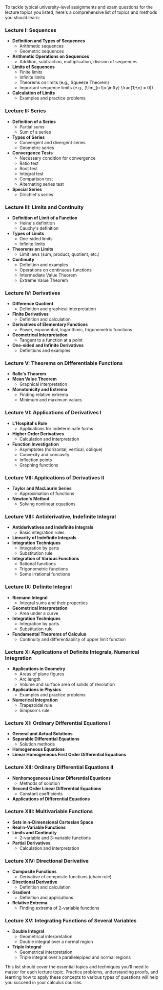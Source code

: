 To tackle typical university-level assignments and exam questions for the lecture topics you listed, here's a comprehensive list of topics and methods you should learn:

### Lecture I: Sequences
- **Definition and Types of Sequences**
  - Arithmetic sequences
  - Geometric sequences
- **Arithmetic Operations on Sequences**
  - Addition, subtraction, multiplication, division of sequences
- **Limits of Sequences**
  - Finite limits
  - Infinite limits
  - Theorems on limits (e.g., Squeeze Theorem)
  - Important sequence limits (e.g., \(\lim_{n \to \infty} \frac{1}{n} = 0\))
- **Calculation of Limits**
  - Examples and practice problems

### Lecture II: Series
- **Definition of a Series**
  - Partial sums
  - Sum of a series
- **Types of Series**
  - Convergent and divergent series
  - Geometric series
- **Convergence Tests**
  - Necessary condition for convergence
  - Ratio test
  - Root test
  - Integral test
  - Comparison test
  - Alternating series test
- **Special Series**
  - Dirichlet's series

### Lecture III: Limits and Continuity
- **Definition of Limit of a Function**
  - Heine's definition
  - Cauchy's definition
- **Types of Limits**
  - One-sided limits
  - Infinite limits
- **Theorems on Limits**
  - Limit laws (sum, product, quotient, etc.)
- **Continuity**
  - Definition and examples
  - Operations on continuous functions
  - Intermediate Value Theorem
  - Extreme Value Theorem

### Lecture IV: Derivatives
- **Difference Quotient**
  - Definition and graphical interpretation
- **Finite Derivatives**
  - Definition and calculation
- **Derivatives of Elementary Functions**
  - Power, exponential, logarithmic, trigonometric functions
- **Geometrical Interpretation**
  - Tangent to a function at a point
- **One-sided and Infinite Derivatives**
  - Definitions and examples

### Lecture V: Theorems on Differentiable Functions
- **Rolle's Theorem**
- **Mean Value Theorem**
  - Graphical interpretation
- **Monotonicity and Extrema**
  - Finding relative extrema
  - Minimum and maximum values

### Lecture VI: Applications of Derivatives I
- **L'Hospital's Rule**
  - Applications for indeterminate forms
- **Higher Order Derivatives**
  - Calculation and interpretation
- **Function Investigation**
  - Asymptotes (horizontal, vertical, oblique)
  - Convexity and concavity
  - Inflection points
  - Graphing functions

### Lecture VII: Applications of Derivatives II
- **Taylor and MacLaurin Series**
  - Approximation of functions
- **Newton's Method**
  - Solving nonlinear equations

### Lecture VIII: Antiderivative, Indefinite Integral
- **Antiderivatives and Indefinite Integrals**
  - Basic integration rules
- **Linearity of Indefinite Integrals**
- **Integration Techniques**
  - Integration by parts
  - Substitution rule
- **Integration of Various Functions**
  - Rational functions
  - Trigonometric functions
  - Some irrational functions

### Lecture IX: Definite Integral
- **Riemann Integral**
  - Integral sums and their properties
- **Geometrical Interpretation**
  - Area under a curve
- **Integration Techniques**
  - Integration by parts
  - Substitution rule
- **Fundamental Theorems of Calculus**
  - Continuity and differentiability of upper limit function

### Lecture X: Applications of Definite Integrals, Numerical Integration
- **Applications in Geometry**
  - Areas of plane figures
  - Arc length
  - Volume and surface area of solids of revolution
- **Applications in Physics**
  - Examples and practice problems
- **Numerical Integration**
  - Trapezoidal rule
  - Simpson's rule

### Lecture XI: Ordinary Differential Equations I
- **General and Actual Solutions**
- **Separable Differential Equations**
  - Solution methods
- **Homogeneous Equations**
- **Linear Homogeneous First Order Differential Equations**

### Lecture XII: Ordinary Differential Equations II
- **Nonhomogeneous Linear Differential Equations**
  - Methods of solution
- **Second Order Linear Differential Equations**
  - Constant coefficients
- **Applications of Differential Equations**

### Lecture XIII: Multivariable Functions
- **Sets in n-Dimensional Cartesian Space**
- **Real n-Variable Functions**
- **Limits and Continuity**
  - 2-variable and 3-variable functions
- **Partial Derivatives**
  - Calculation and interpretation

### Lecture XIV: Directional Derivative
- **Composite Functions**
  - Derivative of composite functions (chain rule)
- **Directional Derivative**
  - Definition and calculation
- **Gradient**
  - Definition and applications
- **Relative Extrema**
  - Finding extrema of 2-variable functions

### Lecture XV: Integrating Functions of Several Variables
- **Double Integral**
  - Geometrical interpretation
  - Double integral over a normal region
- **Triple Integral**
  - Geometrical interpretation
  - Triple integral over a parallelepiped and normal regions

This list should cover the essential topics and techniques you'll need to master for each lecture topic. Practice problems, understanding proofs, and learning how to apply these concepts to various types of questions will help you succeed in your calculus courses.


